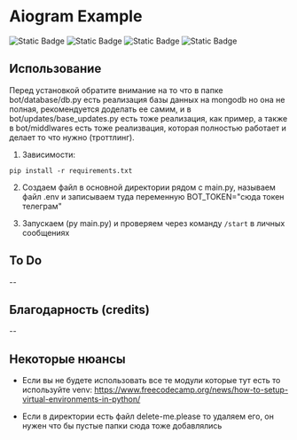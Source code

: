 # Aiogram Example
![Static Badge](https://img.shields.io/badge/aiogram-3.x-blue)
![Static Badge](https://img.shields.io/badge/loguru-0.7.2-green)
![Static Badge](https://img.shields.io/badge/pydantic-2.8.2-cyan)
![Static Badge](https://img.shields.io/badge/pydantic_settings-2.3.4-red)
## Использование
Перед установкой обратите внимание на то что в папке bot/database/db.py есть реализация базы данных на mongodb но она не полная, рекомендуется доделать ее самим, и в bot/updates/base_updates.py есть тоже реализация, как пример, а также в bot/middlwares есть тоже реализвация, которая полностью работает и делает то что нужно (троттлинг).

1. Зависимости:
```
pip install -r requirements.txt
```
2. Создаем файл в основной директории рядом с main.py, называем файл .env и записываем туда переменную BOT_TOKEN="сюда токен телеграм"

3. Запускаем (py main.py) и проверяем через команду ```/start``` в личных сообщениях


## To Do

--

## Благодарность (credits)

--


## Некоторые нюансы
* Если вы не будете использовать все те модули которые тут есть то используйте venv: https://www.freecodecamp.org/news/how-to-setup-virtual-environments-in-python/

* Если в директории есть файл delete-me.please то удаляем его, он нужен что бы пустые папки сюда тоже добавлялись
